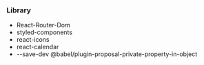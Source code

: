 ### Library
- React-Router-Dom
- styled-components
- react-icons
- react-calendar
- --save-dev @babel/plugin-proposal-private-property-in-object
